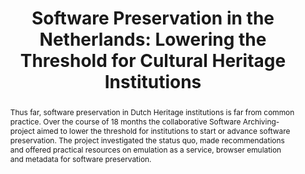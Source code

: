 ---
abstract: 'Thus far, software preservation in Dutch Heritage institutions is far from
  common practice. Over the course of 18 months the collaborative Software Archiving-project
  aimed to lower the threshold for institutions to start or advance software preservation.
  The project investigated the status quo, made recommendations and offered practical
  resources on emulation as a service, browser emulation and metadata for software
  preservation.

  '
creators:
- de Vos, Jesse
- Röck, Claudia
- O'Donohoe, Eoin
date: null
document_url: https://services.phaidra.univie.ac.at/api/object/o:1424933/download
grand_parent: iPRES
institutions:
- The Netherlands Institute for Sound and Vision
keywords:
- emulation
- software
- web browsers
- metadata
landing_page_url: https://phaidra.univie.ac.at/o:1424933
language: eng
layout: publication
license: CC BY 4.0 International
notes_url: null
parent: iPRES 2021
publication_type: paper
size: 105278
slides_url: null
source_name: iPRES
title: 'Software Preservation in the Netherlands: Lowering the Threshold for Cultural
  Heritage Institutions'
year: 2021
---